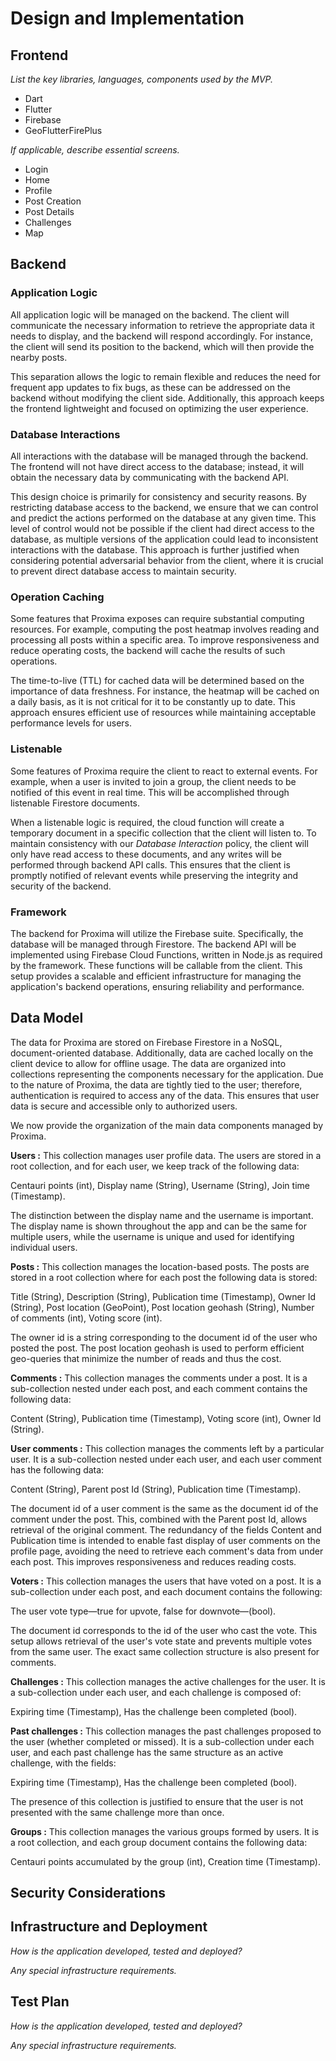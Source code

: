 # Design and Implementation

## Frontend

*List the key libraries, languages, components used by the MVP.*

- Dart
- Flutter
- Firebase
- GeoFlutterFirePlus

*If applicable, describe essential screens.*

- Login
- Home
- Profile
- Post Creation
- Post Details
- Challenges
- Map


## Backend

### Application Logic

All application logic will be managed on the backend. The client will communicate the necessary information to retrieve the appropriate data it needs to display, and the backend will respond accordingly. For instance, the client will send its position to the backend, which will then provide the nearby posts.

This separation allows the logic to remain flexible and reduces the need for frequent app updates to fix bugs, as these can be addressed on the backend without modifying the client side. Additionally, this approach keeps the frontend lightweight and focused on optimizing the user experience.


### Database Interactions

All interactions with the database will be managed through the backend. The frontend will not have direct access to the database; instead, it will obtain the necessary data by communicating with the backend API.

This design choice is primarily for consistency and security reasons. By restricting database access to the backend, we ensure that we can control and predict the actions performed on the database at any given time. This level of control would not be possible if the client had direct access to the database, as multiple versions of the application could lead to inconsistent interactions with the database. This approach is further justified when considering potential adversarial behavior from the client, where it is crucial to prevent direct database access to maintain security.


### Operation Caching

Some features that Proxima exposes can require substantial computing resources. For example, computing the post heatmap involves reading and processing all posts within a specific area. To improve responsiveness and reduce operating costs, the backend will cache the results of such operations. 

The time-to-live (TTL) for cached data will be determined based on the importance of data freshness. For instance, the heatmap will be cached on a daily basis, as it is not critical for it to be constantly up to date. This approach ensures efficient use of resources while maintaining acceptable performance levels for users.


### Listenable

Some features of Proxima require the client to react to external events. For example, when a user is invited to join a group, the client needs to be notified of this event in real time. This will be accomplished through listenable Firestore documents.

When a listenable logic is required, the cloud function will create a temporary document in a specific collection that the client will listen to. To maintain consistency with our *Database Interaction* policy, the client will only have read access to these documents, and any writes will be performed through backend API calls. This ensures that the client is promptly notified of relevant events while preserving the integrity and security of the backend.


### Framework

The backend for Proxima will utilize the Firebase suite. Specifically, the database will be managed through Firestore. The backend API will be implemented using Firebase Cloud Functions, written in Node.js as required by the framework. These functions will be callable from the client. This setup provides a scalable and efficient infrastructure for managing the application's backend operations, ensuring reliability and performance.


## Data Model

The data for Proxima are stored on Firebase Firestore in a NoSQL, document-oriented database. Additionally, data are cached locally on the client device to allow for offline usage. The data are organized into collections representing the components necessary for the application. Due to the nature of Proxima, the data are tightly tied to the user; therefore, authentication is required to access any of the data. This ensures that user data is secure and accessible only to authorized users.

We now provide the organization of the main data components managed by Proxima.


**Users :** This collection manages user profile data. The users are stored in a root collection, and for each user, we keep track of the following data:

Centauri points (int), Display name (String), Username (String), Join time (Timestamp).

The distinction between the display name and the username is important. The display name is shown throughout the app and can be the same for multiple users, while the username is unique and used for identifying individual users.

**Posts :** This collection manages the location-based posts. The posts are stored in a root collection where for each post the following data is stored: 

Title (String), Description (String), Publication time (Timestamp), Owner Id (String), Post location (GeoPoint), Post location geohash (String), Number of comments (int), Voting score (int).

The owner id is a string corresponding to the document id of the user who posted the post. The post location geohash is used to perform efficient geo-queries that minimize the number of reads and thus the cost.

**Comments :** This collection manages the comments under a post. It is a sub-collection nested under each post, and each comment contains the following data: 

Content (String), Publication time (Timestamp), Voting score (int), Owner Id (String).

**User comments :** This collection manages the comments left by a particular user. It is a sub-collection nested under each user, and each user comment has the following data: 

Content (String), Parent post Id (String), Publication time (Timestamp).

The document id of a user comment is the same as the document id of the comment under the post. This, combined with the Parent post Id, allows retrieval of the original comment. The redundancy of the fields Content and Publication time is intended to enable fast display of user comments on the profile page, avoiding the need to retrieve each comment's data from under each post. This improves responsiveness and reduces reading costs.

**Voters :** This collection manages the users that have voted on a post. It is a sub-collection under each post, and each document contains the following: 

The user vote type—true for upvote, false for downvote—(bool).

The document id corresponds to the id of the user who cast the vote. This setup allows retrieval of the user's vote state and prevents multiple votes from the same user. The exact same collection structure is also present for comments.

**Challenges :** This collection manages the active challenges for the user. It is a sub-collection under each user, and each challenge is composed of: 

Expiring time (Timestamp), Has the challenge been completed (bool).

**Past challenges :** This collection manages the past challenges proposed to the user (whether completed or missed). It is a sub-collection under each user, and each past challenge has the same structure as an active challenge, with the fields:

Expiring time (Timestamp), Has the challenge been completed (bool).

The presence of this collection is justified to ensure that the user is not presented with the same challenge more than once.

**Groups :** This collection manages the various groups formed by users. It is a root collection, and each group document contains the following data: 

Centauri points accumulated by the group (int), Creation time (Timestamp).

## Security Considerations

## Infrastructure and Deployment

*How is the application developed, tested and deployed?*

*Any special infrastructure requirements.*

## Test Plan

*How is the application developed, tested and deployed?*

*Any special infrastructure requirements.*

